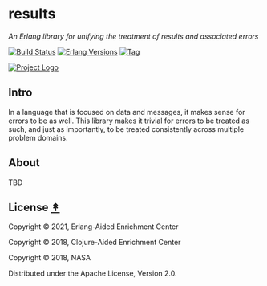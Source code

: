 # results

*An Erlang library for unifying the treatment of results and associated errors*

[![Build Status][gh-actions-badge]][gh-actions]
[![Erlang Versions][erlang-badge]][versions]
[![Tag][github-tag-badge]][github-tag]

[![Project Logo][logo]][logo-large]

## Intro

In a language that is focused on data and messages, it makes sense for errors to be as
well. This library makes it trivial for errors to be treated as such, and just as importantly,
to be treated consistently across multiple problem domains.

## About

TBD

## License [&#x219F;](#contents)

Copyright © 2021, Erlang-Aided Enrichment Center

Copyright © 2018, Clojure-Aided Enrichment Center

Copyright © 2018, NASA

Distributed under the Apache License, Version 2.0.

[//]: ---Named-Links---

[logo]: priv/images/logo-v1-x250.png
[logo-large]: priv/images/logo-v1-x1000.png
[github]: https://github.com/erlsci/results
[gh-actions-badge]: https://github.com/erlsci/results/workflows/ci%2Fcd/badge.svg
[gh-actions]: https://github.com/erlsci/results/actions
[erlang-badge]: https://img.shields.io/badge/erlang-19%20to%2024-blue.svg
[versions]: https://github.com/erlsci/results/blob/master/.github/workflows/cicd.yml
[github-tag]: https://github.com/erlsci/results/tags
[github-tag-badge]: https://img.shields.io/github/tag/erlsci/results.svg
[github-downloads]: https://img.shields.io/github/downloads/erlsci/results/total.svg
